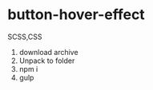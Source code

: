 
<h1>button-hover-effect</h1>
<p>SCSS,CSS</p>
<ol>
  <li>download archive</li>
  <li>Unpack to folder</li>
  <li>npm i</li>
  <li>gulp</li>
</ol>
